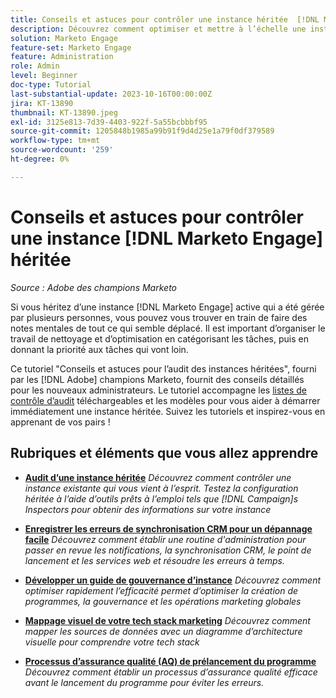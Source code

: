 ```yaml
---
title: Conseils et astuces pour contrôler une instance héritée  [!DNL Marketo Engage]
description: Découvrez comment optimiser et mettre à l’échelle une instance Live [!DNL Marketo Engage] que vous avez héritée.
solution: Marketo Engage
feature-set: Marketo Engage
feature: Administration
role: Admin
level: Beginner
doc-type: Tutorial
last-substantial-update: 2023-10-16T00:00:00Z
jira: KT-13890
thumbnail: KT-13890.jpeg
exl-id: 3125e813-7d39-4403-922f-5a55bcbbbf95
source-git-commit: 1205848b1985a99b91f9d4d25e1a79f0df379589
workflow-type: tm+mt
source-wordcount: '259'
ht-degree: 0%

---
```


# Conseils et astuces pour contrôler une instance [!DNL Marketo Engage] héritée

*Source : Adobe des champions Marketo*

Si vous héritez d’une instance [!DNL Marketo Engage] active qui a été gérée par plusieurs personnes, vous pouvez vous trouver en train de faire des notes mentales de tout ce qui semble déplacé. Il est important d’organiser le travail de nettoyage et d’optimisation en catégorisant les tâches, puis en donnant la priorité aux tâches qui vont loin.

Ce tutoriel &quot;Conseils et astuces pour l’audit des instances héritées&quot;, fourni par les [!DNL Adobe] champions Marketo, fournit des conseils détaillés pour les nouveaux administrateurs. Le tutoriel accompagne les [listes de contrôle d’audit](https://experienceleague.adobe.com/docs/marketo/using/getting-started-with-marketo/inheriting-a-marketo-engage-instance/where-to-start.html?lang=fr) téléchargeables et les modèles pour vous aider à démarrer immédiatement une instance héritée. Suivez les tutoriels et inspirez-vous en apprenant de vos pairs !

## Rubriques et éléments que vous allez apprendre

* **[Audit d’une instance héritée](/help/marketo-tutorial-inherited-instance/audit-an-inherted-instance.md)**
  *Découvrez comment contrôler une instance existante qui vous vient à l’esprit. Testez la configuration héritée à l’aide d’outils prêts à l’emploi tels que [!DNL Campaign]s Inspectors pour obtenir des informations sur votre instance*

* **[Enregistrer les erreurs de synchronisation CRM pour un dépannage facile](/help/marketo-tutorial-inherited-instance/log-crm-sync-errors-for-easy-troubleshooting.md)**
  *Découvrez comment établir une routine d&#39;administration pour passer en revue les notifications, la synchronisation CRM, le point de lancement et les services web et résoudre les erreurs à temps.*

* **[Développer un guide de gouvernance d’instance](/help/marketo-tutorial-inherited-instance/develop-an-instance-governance-guide.md)**
  *Découvrez comment optimiser rapidement l’efficacité permet d’optimiser la création de programmes, la gouvernance et les opérations marketing globales*

* **[Mappage visuel de votre tech stack marketing](/help/marketo-tutorial-inherited-instance/create-a-visual-data-flow-diagram.md)**
  *Découvrez comment mapper les sources de données avec un diagramme d’architecture visuelle pour comprendre votre tech stack*

* **[Processus d’assurance qualité (AQ) de prélancement du programme](/help/marketo-tutorial-inherited-instance/essential-program-pre-launch-qa.md)**
  *Découvrez comment établir un processus d’assurance qualité efficace avant le lancement du programme pour éviter les erreurs.*
